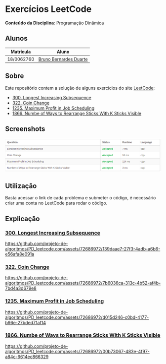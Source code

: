 # Exercícios LeetCode

**Conteúdo da Disciplina**: Programação Dinâmica<br>

## Alunos
|Matrícula | Aluno |
| -- | -- |
| 18/0062760  |  [Bruno Bernardes Duarte](https://github.com/brunobd) |

## Sobre 
Este repositório contem a solução de alguns exercícios do site [LeetCode](www.leetcode.com):

- [300. Longest Increasing Subsequence](https://leetcode.com/problems/longest-increasing-subsequence/)
- [322. Coin Change](https://leetcode.com/problems/coin-change/)
- [1235. Maximum Profit in Job Scheduling](https://leetcode.com/problems/maximum-profit-in-job-scheduling/)
- [1866. Numbe of Ways to Rearrange Sticks With K Sticks Visible](https://leetcode.com/problems/number-of-ways-to-rearrange-sticks-with-k-sticks-visible/)

## Screenshots
<div>
<img src="./.github/01.png" alt="unsolved" width="600"/>
</div>

## Utilização
Basta acessar o link de cada problema e submeter o código, é necessário criar uma conta no LeetCode para rodar o código.

## Explicação
### [300. Longest Increasing Subsequence](https://leetcode.com/problems/longest-increasing-subsequence/)


https://github.com/projeto-de-algoritmos/PD_leetcode.com/assets/72686972/139daae7-27f3-4adb-a6b6-e56afa8e091a


### [322. Coin Change](https://leetcode.com/problems/coin-change/)


https://github.com/projeto-de-algoritmos/PD_leetcode.com/assets/72686972/7b6036ca-313c-4b52-af4b-7bd4a3d679e8


### [1235. Maximum Profit in Job Scheduling](https://leetcode.com/problems/maximum-profit-in-job-scheduling/)


https://github.com/projeto-de-algoritmos/PD_leetcode.com/assets/72686972/d015d246-c0bd-4177-b96e-27bded71af14


### [1866. Numbe of Ways to Rearrange Sticks With K Sticks Visible](https://leetcode.com/problems/number-of-ways-to-rearrange-sticks-with-k-sticks-visible/)



https://github.com/projeto-de-algoritmos/PD_leetcode.com/assets/72686972/00b73067-483e-4f97-a84c-6614ec866329


